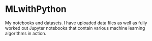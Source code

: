 # MLwithPython
My notebooks and datasets. I have uploaded data files as well as fully worked out Jupyter notebooks that contain various machine learning algorithms in action.
